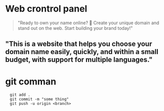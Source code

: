# Web crontrol panel
> "Ready to own your name online? 🚀 Create your unique domain and stand out on the web. Start building your brand today!"

## "This is a website that helps you choose your domain name easily, quickly, and within a small budget, with support for multiple languages."



# git comman
      git add . 
      git commit -m "some thing"
      git push -u origin <branch>
